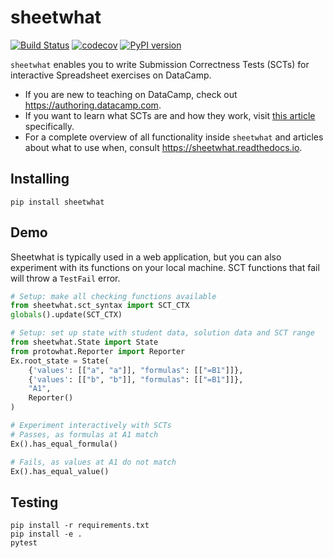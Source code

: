 # sheetwhat

[![Build Status](https://travis-ci.org/datacamp/sheetwhat.svg?branch=master)](https://travis-ci.org/datacamp/sheetwhat)
[![codecov](https://codecov.io/gh/datacamp/sheetwhat/branch/master/graph/badge.svg)](https://codecov.io/gh/datacamp/sheetwhat)
[![PyPI version](https://badge.fury.io/py/sheetwhat.svg)](https://badge.fury.io/py/sheetwhat)

`sheetwhat` enables you to write Submission Correctness Tests (SCTs) for interactive Spreadsheet exercises on DataCamp.

- If you are new to teaching on DataCamp, check out https://authoring.datacamp.com.
- If you want to learn what SCTs are and how they work, visit [this article](https://authoring.datacamp.com/courses/exercises/technical-details/sct.html) specifically.
- For a complete overview of all functionality inside `sheetwhat` and articles about what to use when, consult https://sheetwhat.readthedocs.io.

## Installing

```
pip install sheetwhat
```

## Demo

Sheetwhat is typically used in a web application, but you can also experiment with its functions on your local machine.
SCT functions that fail will throw a `TestFail` error.

```python
# Setup: make all checking functions available
from sheetwhat.sct_syntax import SCT_CTX
globals().update(SCT_CTX)

# Setup: set up state with student data, solution data and SCT range
from sheetwhat.State import State
from protowhat.Reporter import Reporter
Ex.root_state = State(
    {'values': [["a", "a"]], "formulas": [["=B1"]]},
    {'values': [["b", "b"]], "formulas": [["=B1"]]},
    "A1",
    Reporter()
)

# Experiment interactively with SCTs
# Passes, as formulas at A1 match
Ex().has_equal_formula()

# Fails, as values at A1 do not match
Ex().has_equal_value()
```

## Testing

```
pip install -r requirements.txt
pip install -e .
pytest
```

